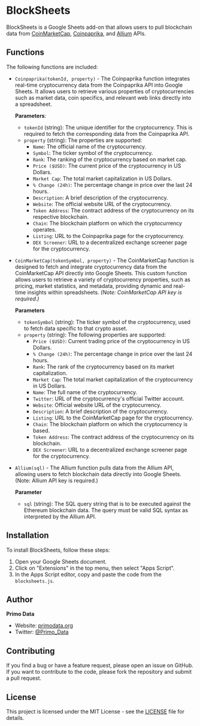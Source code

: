 # BlockSheets

BlockSheets is a Google Sheets add-on that allows users to pull blockchain data from [CoinMarketCap](https://coinmarketcap.com/api/), [Coinpaprika](https://api.coinpaprika.com/), and [Allium](https://www.allium.so/) APIs.

## Functions

The following functions are included:

* `Coinpaprika(tokenId, property)` - The Coinpaprika function integrates real-time cryptocurrency data from the Coinpaprika API into Google Sheets. It allows users to retrieve various properties of cryptocurrencies such as market data, coin specifics, and relevant web links directly into a spreadsheet.

    **Parameters**:
    * `tokenId` (string): The unique identifier for the cryptocurrency. This is required to fetch the corresponding data from the Coinpaprika API.
    * `property` (string): The properties are supported:
        * `Name`: The official name of the cryptocurrency.
        * `Symbol`: The ticker symbol of the cryptocurrency.
        * `Rank`: The ranking of the cryptocurrency based on market cap.
        * `Price ($USD)`: The current price of the cryptocurrency in US Dollars.
        * `Market Cap`: The total market capitalization in US Dollars.
        * `% Change (24h)`: The percentage change in price over the last 24 hours.
        * `Description`: A brief description of the cryptocurrency.
        * `Website`: The official website URL of the cryptocurrency.
        * `Token Address`: The contract address of the cryptocurrency on its respective blockchain.
        * `Chain`: The blockchain platform on which the cryptocurrency operates.
        * `Listing`: URL to the Coinpaprika page for the cryptocurrency.
        * `DEX Screener`: URL to a decentralized exchange screener page for the cryptocurrency.


* `CoinMarketCap(tokenSymbol, property)` - The CoinMarketCap function is designed to fetch and integrate cryptocurrency data from the CoinMarketCap API directly into Google Sheets. This custom function allows users to retrieve a variety of cryptocurrency properties, such as pricing, market statistics, and metadata, providing dynamic and real-time insights within spreadsheets. _(Note: CoinMarketCap API key is required.)_

    **Parameters**
    * `tokenSymbol` (string): The ticker symbol of the cryptocurrency, used to fetch data specific to that crypto asset.
    * `property` (string): The following properties are supported:
        * `Price ($USD)`: Current trading price of the cryptocurrency in US Dollars.
        * `% Change (24h)`: The percentage change in price over the last 24 hours.
        * `Rank`: The rank of the cryptocurrency based on its market capitalization.
        * `Market Cap`: The total market capitalization of the cryptocurrency in US Dollars.
        * `Name`: The full name of the cryptocurrency.
        * `Twitter`: URL of the cryptocurrency's official Twitter account.
        * `Website`: Official website URL of the cryptocurrency.
        * `Description`: A brief description of the cryptocurrency.
        * `Listing`: URL to the CoinMarketCap page for the cryptocurrency.
        * `Chain`: The blockchain platform on which the cryptocurrency is based.
        * `Token Address`: The contract address of the cryptocurrency on its blockchain.
        * `DEX Screener`: URL to a decentralized exchange screener page for the cryptocurrency.

* `Allium(sql)` - The Allium function pulls data from the Allium API, allowing users to fetch blockchain data directly into Google Sheets. (Note: Allium API key is required.)

    **Parameter**
    * `sql` (string): The SQL query string that is to be executed against the Ethereum blockchain data. The query must be valid SQL syntax as interpreted by the Allium API.


## Installation

To install BlockSheets, follow these steps:

1. Open your Google Sheets document.
2. Click on "Extensions" in the top menu, then select "Apps Script".
3. In the Apps Script editor, copy and paste the code from the `blocksheets.js`.

## Author

**Primo Data**
- Website: [primodata.org](https://primodata.org)
- Twitter: [@Primo_Data](https://twitter.com/Primo_Data)

## Contributing

If you find a bug or have a feature request, please open an issue on GitHub. If you want to contribute to the code, please fork the repository and submit a pull request.

## License

This project is licensed under the MIT License - see the [LICENSE](https://github.com/primodata/BlockSheets/blob/main/LICENSE) file for details.